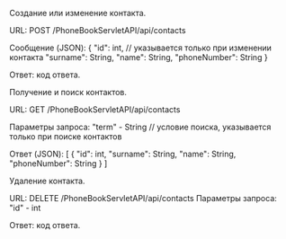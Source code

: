 Создание или изменение контакта.

URL: POST /PhoneBookServletAPI/api/contacts

Сообщение (JSON): { "id": int, // указывается только при изменении контакта "surname": String, "name": String, "phoneNumber": String }

Ответ: код ответа.

Получение и поиск контактов.

URL: GET /PhoneBookServletAPI/api/contacts

Параметры запроса: "term" - String // условие поиска, указывается только при поиске контактов

Ответ (JSON): [ { "id": int, "surname": String, "name": String, "phoneNumber": String } ]

Удаление контакта.

URL: DELETE /PhoneBookServletAPI/api/contacts Параметры запроса: "id" - int

Ответ: код ответа.
